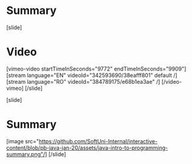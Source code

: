 # Summary

[slide]
# Video

[vimeo-video startTimeInSeconds="9772" endTimeInSeconds="9909"]
[stream language="EN" videoId="342593690/38eafff801" default /]
[stream language="RO" videoId="384789175/e68b1ea3ae"  /]
[/video-vimeo]
[/slide]

[slide]
# Summary

[image src="https://github.com/SoftUni-Internal/interactive-content/blob/pb-java-jan-20/assets/java-intro-to-programming-summary.png"/]
[/slide]